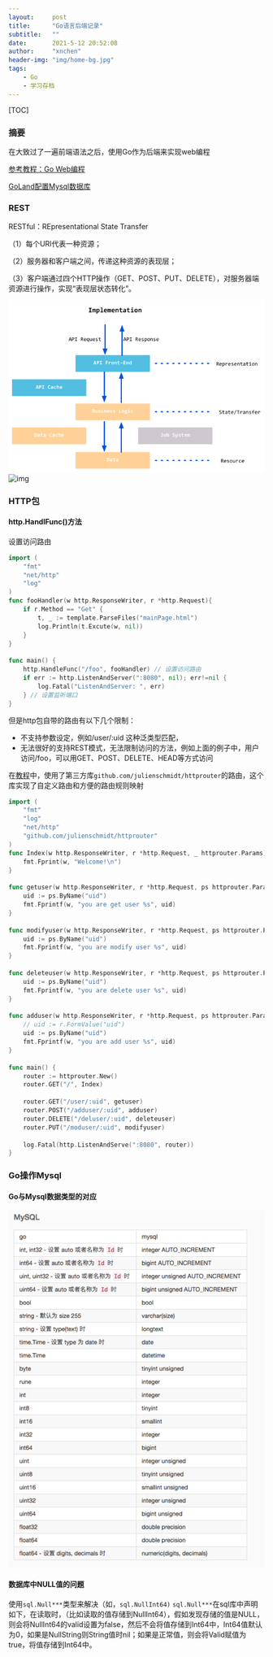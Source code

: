 ```yaml
---
layout:     post
title:      "Go语言后端记录"
subtitle:   ""
date:       2021-5-12 20:52:08
author:     "xnchen"
header-img: "img/home-bg.jpg"
tags:
    - Go
	- 学习存档
---
```


[TOC]

### 摘要

在大致过了一遍前端语法之后，使用Go作为后端来实现web编程

[参考教程：Go Web编程](https://learnku.com/docs/build-web-application-with-golang/)

[GoLand配置Mysql数据库](https://www.cnblogs.com/NolaLi/p/10738317.html)

### REST

RESTful：REpresentational State Transfer

（1）每个URI代表一种资源；

（2）服务器和客户端之间，传递这种资源的表现层；

（3）客户端通过四个HTTP操作（GET、POST、PUT、DELETE），对服务器端资源进行操作，实现“表现层状态转化”。

![img](https://raw.githubusercontent.com/Kyokoning/image-bed/dev/img/blog-img/8.3.rest2-20210512212634674.png)![img](https://cdn.learnku.com/build-web-application-with-golang/images/8.3.rest.png?raw=true)

### HTTP包

#### http.HandlFunc()方法

设置访问路由

```go
import (
    "fmt"
	"net/http"
    "log"
)
func fooHandler(w http.ResponseWriter, r *http.Request){
    if r.Method == "Get" {
        t, _ := template.ParseFiles("mainPage.html")
        log.Println(t.Excute(w, nil))
    }
}

func main() {
    http.HandleFunc("/foo", fooHandler) // 设置访问路由
    if err := http.ListenAndServer(":8080", nil); err!=nil {
        log.Fatal("ListenAndServer: ", err)
    } // 设置监听端口
}
```

但是http包自带的路由有以下几个限制：

- 不支持参数设定，例如/user/:uid 这种泛类型匹配，
- 无法很好的支持REST模式，无法限制访问的方法，例如上面的例子中，用户访问/foo，可以用GET、POST、DELETE、HEAD等方式访问

在[教程](https://learnku.com/docs/build-web-application-with-golang/083-rest/3205)中，使用了第三方库`github.com/julienschmidt/httprouter`的路由，这个库实现了自定义路由和方便的路由规则映射

```go
import (
    "fmt"
    "log"
    "net/http"
	"github.com/julienschmidt/httprouter"
)
func Index(w http.ResponseWriter, r *http.Request, _ httprouter.Params) {
    fmt.Fprint(w, "Welcome!\n")
}

func getuser(w http.ResponseWriter, r *http.Request, ps httprouter.Params) {
    uid := ps.ByName("uid")
    fmt.Fprintf(w, "you are get user %s", uid)
}

func modifyuser(w http.ResponseWriter, r *http.Request, ps httprouter.Params) {
    uid := ps.ByName("uid")
    fmt.Fprintf(w, "you are modify user %s", uid)
}

func deleteuser(w http.ResponseWriter, r *http.Request, ps httprouter.Params) {
    uid := ps.ByName("uid")
    fmt.Fprintf(w, "you are delete user %s", uid)
}

func adduser(w http.ResponseWriter, r *http.Request, ps httprouter.Params) {
    // uid := r.FormValue("uid")
    uid := ps.ByName("uid")
    fmt.Fprintf(w, "you are add user %s", uid)
}

func main() {
    router := httprouter.New()
    router.GET("/", Index)
    
    router.GET("/user/:uid", getuser)
    router.POST("/adduser/:uid", adduser)
    router.DELETE("/deluser/:uid", deleteuser)
    router.PUT("/moduser/:uid", modifyuser)

    log.Fatal(http.ListenAndServe(":8080", router))
}
```

### Go操作Mysql

#### Go与Mysql数据类型的对应

![image](https://raw.githubusercontent.com/Kyokoning/image-bed/dev/img/blog-img/1460000011016371.png)

#### 数据库中NULL值的问题

使用`sql.Null***`类型来解决（如，`sql.NullInt64)`
`sql.Null***`在sql库中声明如下，在读取时，（比如读取的值存储到NullInt64），假如发现存储的值是NULL，则会将NullInt64的valid设置为false，然后不会将值存储到Int64中，Int64值默认为0，如果是NullString则String值时nil；如果是正常值，则会将Valid赋值为true，将值存储到Int64中。

